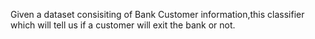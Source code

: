 Given a dataset consisiting of Bank Customer information,this classifier which will tell us if a customer will exit the bank or not.
